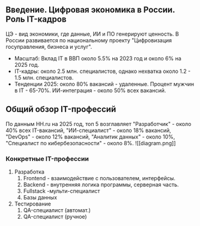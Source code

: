 ## Введение. Цифровая экономика в России. Роль IT-кадров
ЦЭ - вид экономики, где данные, ИИ и ПО генерируют ценность. В России развивается по национальному проекту "Цифровизация госуправления, бизнеса и услуг".
- Масштаб: Вклад IT в ВВП около 5.5% на 2023 год и около 6% на 2025 год.
- IT-кадры: около 2.5 млн. специалистов, однако нехватка около 1.2 - 1.5 млн. специалистов.
- Тенденции 2025: около 80% вакансий - удаленные. Процент мужчин в IT - 65-70%. ИИ-интеграция - около 50% всех вакансий.
## Общий обзор IT-профессий
По данным HH.ru на 2025 год, топ 5 возглавляет "Разработчик" - около 40% всех IT-вакансий, "ИИ-специалист" - около 18% вакансий, "DevOps" - около 12% вакансий, "Аналитик данных" - около 10%, "Специалист по кибербезопасности" - около 8%.
![[diagram.png]]
### Конкретные IT-профессии
1. Разработка
	1. Frontend - взаимодействие с пользователем, интерфейсы.
	2. Backend - внутренняя логика программы, серверная часть.
	3. Fullstack -мульти-специалист
	4. Базы данных
2. Тестирование
	1. QA-специалист (автомат.)
	2. QA-специалист (ручное)